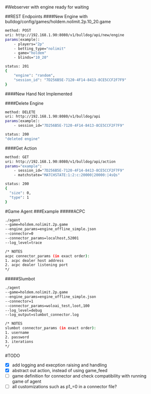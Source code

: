 #Webserver
with engine ready for waiting

##REST Endpoints
####New Engine
with bulldog/config/games/holdem.nolimit.2p.10_20.game
```bash
method: POST
uri: http://192.168.1.90:8080/v1/bulldog/api/new/engine
params[example]:
    - players="2p"
    - betting_type="nolimit"
    - game="holdem"
    - blinds="10_20"
```

```bash
status: 201
{
    "engine": "random",
    "session_id": "7D256B5E-7120-4F14-8413-8CE5CCF2F7F9"
}
```
####New Hand
Not Implemented 

####Delete Engine
```bash
method: DELETE
uri: http://192.168.1.90:8080/v1/bulldog/api
params[example]:
    - session_id="7D256B5E-7120-4F14-8413-8CE5CCF2F7F9"
```
```bash
status: 200
"deleted engine"
```
####Get Action
```bash
method: GET
uri: http://192.168.1.90:8080/v1/bulldog/api/action
params="example":
    - session_id="7D256B5E-7120-4F14-8413-8CE5CCF2F7F9"
    - matchstate="MATCHSTATE:1:2:c:20000|20000:|4sQs"
```
```bash
status: 200
{
  "size": 0,
  "type": 1
}
```

#Game Agent
###Example
#####ACPC
```bash
./agent
--game=holdem.nolimit.2p.game
--engine_params=engine_offline_simple.json
--connector=0
--connector_params=localhost,52001
--log_level=trace

/* NOTES
acpc connector_params (in exact order):
1. acpc dealer host address
2. acpc dealer listening port
*/
```

#####Slumbot
```bash
./agent
--game=holdem.nolimit.2p.game
--engine_params=engine_offline_simple.json
--connector=1
--connector_params=woloai_test,loot,100
--log_level=debug
--log_output=slumbot_connector.log

/* NOTES
slumbot connector_params (in exact order):
1. username
2. password
3. iterations
*/
```

#TODO
- [x] add logging and execption raising and handling
- [x] abstract out action, instead of using game_feed
- [ ] game definition for connector and check compatibility with running game of agent
- [ ] all customizations such as p1_=0 in a connector file?

